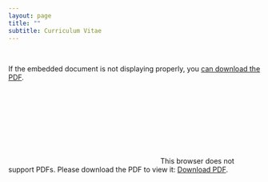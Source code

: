 ```yaml
---
layout: page
title: ""
subtitle: Curriculum Vitae
---
```


<br>

If the embedded document is not displaying properly, you [can download the PDF](/pdf/Zillig_CV_2.pdf). 

<object data="/pdf/Zillig_CV1.pdf" type="application/pdf" width="800px" height="800px">
    <embed src="/pdf/Zillig_CV1.pdf">
        This browser does not support PDFs. Please download the PDF to view it: <a href="/pdf/Zillig_CV1.pdf">Download PDF</a>.</p>
    </embed>
</object>

